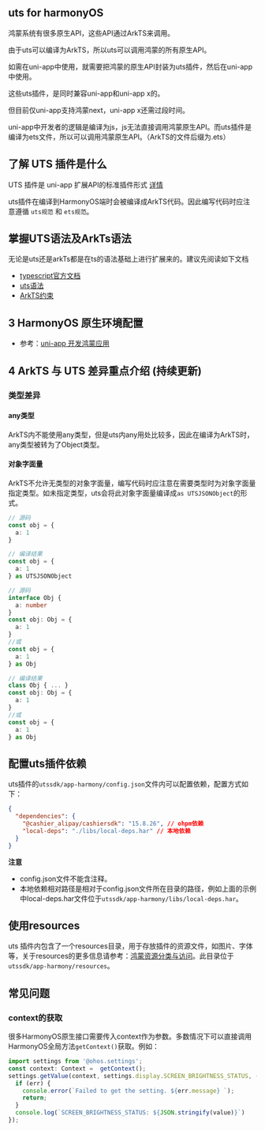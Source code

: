 ## uts for harmonyOS

鸿蒙系统有很多原生API，这些API通过ArkTS来调用。

由于uts可以编译为ArkTS，所以uts可以调用鸿蒙的所有原生API。

如需在uni-app中使用，就需要把鸿蒙的原生API封装为uts插件，然后在uni-app中使用。

这些uts插件，是同时兼容uni-app和uni-app x的。

但目前仅uni-app支持鸿蒙next，uni-app x还需过段时间。

uni-app中开发者的逻辑是编译为js，js无法直接调用鸿蒙原生API。而uts插件是编译为ets文件，所以可以调用鸿蒙原生API。（ArkTS的文件后缀为.ets）

## 了解 UTS 插件是什么

UTS 插件是 uni-app 扩展API的标准插件形式 [详情](./uts-plugin.md)

uts插件在编译到HarmonyOS端时会被编译成ArkTS代码。因此编写代码时应注意遵循 `uts规范` 和 `ets规范`。

## 掌握UTS语法及ArkTs语法

无论是uts还是arkTs都是在ts的语法基础上进行扩展来的。建议先阅读如下文档

- [typescript官方文档](https://www.typescriptlang.org/zh/docs/)
- [uts语法](https://doc.dcloud.net.cn/uni-app-x/uts/)
- [ArkTS约束](https://developer.huawei.com/consumer/cn/doc/harmonyos-guides/typescript-to-arkts-migration-guide-0000001820879565)

## 3 HarmonyOS 原生环境配置

- 参考：[uni-app 开发鸿蒙应用](https://uniapp.dcloud.net.cn/tutorial/harmony/dev.html)

## 4 ArkTS 与 UTS 差异重点介绍 (持续更新)

### 类型差异

#### any类型

ArkTS内不能使用any类型，但是uts内any用处比较多，因此在编译为ArkTS时，any类型被转为了Object类型。

#### 对象字面量

ArkTS不允许无类型的对象字面量，编写代码时应注意在需要类型时为对象字面量指定类型。如未指定类型，uts会将此对象字面量编译成`as UTSJSONObject`的形式。

```ts
// 源码
const obj = {
  a: 1
}

// 编译结果
const obj = {
  a: 1
} as UTSJSONObject
```

```ts
// 源码
interface Obj {
  a: number
}
const obj: Obj = {
  a: 1
}
//或
const obj = {
  a: 1
} as Obj

// 编译结果
class Obj { ... }
const obj: Obj = {
  a: 1
}
//或
const obj = {
  a: 1
} as Obj
```

## 配置uts插件依赖

uts插件的`utssdk/app-harmony/config.json`文件内可以配置依赖，配置方式如下：

```json
{
  "dependencies": {
    "@cashier_alipay/cashiersdk": "15.8.26", // ohpm依赖
    "local-deps": "./libs/local-deps.har" // 本地依赖
  }
}
```

**注意**

- config.json文件不能含注释。
- 本地依赖相对路径是相对于config.json文件所在目录的路径，例如上面的示例中local-deps.har文件位于`utssdk/app-harmony/libs/local-deps.har`。

## 使用resources

uts 插件内包含了一个resources目录，用于存放插件的资源文件，如图片、字体等，关于resources的更多信息请参考：[鸿蒙资源分类与访问](https://developer.huawei.com/consumer/cn/doc/harmonyos-guides-V5/resource-categories-and-access-V5)。此目录位于`utssdk/app-harmony/resources`。

## 常见问题

### context的获取

很多HarmonyOS原生接口需要传入context作为参数。多数情况下可以直接调用HarmonyOS全局方法`getContext()`获取。例如：

```ts
import settings from '@ohos.settings';
const context: Context =  getContext();
settings.getValue(context, settings.display.SCREEN_BRIGHTNESS_STATUS, (err, value) => {
  if (err) {
    console.error(`Failed to get the setting. ${err.message} `);
    return;
  }
  console.log(`SCREEN_BRIGHTNESS_STATUS: ${JSON.stringify(value)}`)
});
```
